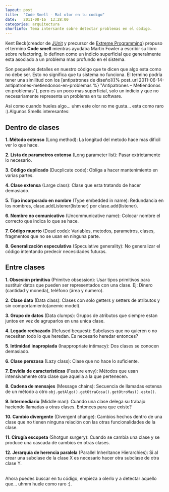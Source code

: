 ```yaml
---
layout: post
title:  "Code Smell - Mal olor en tu codigo"
date:   2011-08-16  13:28:00
categories: arquitectura
shortinfo: Tema intersante sobre detectar problemas en el código.
---
```


Kent Beck(creador de [JUnit](http://www.junit.org/ "JUnit") y precursor de [Extreme Programming](http://goo.gl/M3PNEv "Programación extrema")) 
propuso el termino **Code smell** mientras ayudaba Martin Fowler a escribir su libro sobre refactoring, lo definen como un 
indicio superficial que generalmente esta asociado a un problema mas profundo en el sistema.

Son pequeños detalles en nuestro código que te dicen que algo esta como no debe ser. Esto no significa que tu sistema no funciona.
El termino podría tener una similitud con los [antipatrones de diseño]({%  post_url 2011-06-14-antipatrones-metiendonos-en-problemas %} "Antipatrones – Metiendonos en problemas"), 
pero es un poco mas superficial, solo un indicio y que no necesariamente representa un problema en tu software. 

Asi como cuando hueles algo... uhm este olor no me gusta... esta como raro :).Algunos Smells interesantes:

## Dentro de clases

**1. Método extenso** (Long method): La longitud del metodo hace mas dificil ver lo que hace.

**2. Lista de parametros extensa** (Long parameter list): Pasar extrictamente lo necesario.

**3. Código duplicado** (Ducplicate code): Obliga a hacer mantenimiento en varias partes.

**4. Clase extensa** (Large class): Clase que esta tratando de hacer demasiado.

**5. Tipo incorporado en nombre** (Type embedded in name): Redundancia en los nombres, clase.addListener(listener) por clase.add(listener).

**6. Nombre no comunicativo** (Uncommunicative name): Colocar nombre el correcto que indica lo que se hace.

**7. Código muerto** (Dead code): Variables, metodos, parametros, clases, fragmentos que no se usan en ninguna parte.

**8. Generalización especulativa** (Speculative generality): No generalizar el código intentando predecir necesidades futuras.

## Entre clases

**1. Obsesión primitiva** (Primitve obsession): Usar tipos primitivos para sustituir datos que pueden ser representados con una clase. Ej: Dinero (cantidad y moneda), teléfono (área y numero).

**2. Clase dato** (Data class): Clases con solo getters y setters de atributos y sin comportamiento(anemic model).

**3. Grupo de datos** (Data clumps): Grupos de atributos que siempre estan juntos en vez de agruparlos en una unica clase.

**4. Legado rechazado** (Refused bequest): Subclases que no quieren o no necesitan todo lo que heredan. Es necesario heredar entonces?

**5. Intimidad inapropiada** (Inappropriate intimacy): Dos clases se conocen demasiado.

**6. Clase perezosa** (Lazy class): Clase que no hace lo suficiente.

**7. Envidia de características** (Feature envy): Métodos que usan intensivamente otra clase que aquella a la que pertenecen.

**8. Cadena de mensajes** (Message chains): Secuencia de llamadas extensa de un método a otro `obj.getAlgo().getOtraCosa().getOtroMas().esto()`.

**9. Intermediario** (Middle man): Cuando una clase delega su trabajo haciendo llamadas a otras clases. Entonces para que existe?

**10. Cambio divergente** (Divergent change): Cambios hechos dentro de una clase que no tienen ninguna relación con las otras funcionalidades de la clase.

**11. Cirugía escopeta** (Shotgun surgery): Cuando se cambia una clase y se produce una cascada de cambios en otras clases.

**12. Jerarquía de herencia paralela** (Parallel Inheritance Hierarchies): Si al crear una subclase de la clase X es necesario hacer otra subclase de otra clase Y.<br/><br/>

Ahora puedes buscar en tu código, empieza a olerlo y a detectar aquello que... uhmm huele como raro :).